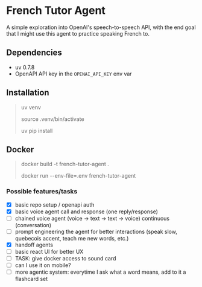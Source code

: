 # French Tutor Agent

A simple exploration into OpenAI's speech-to-speech API, with the end goal that I might use this agent to practice speaking French to.

## Dependencies
* uv 0.7.8
* OpenAPI API key in the `OPENAI_API_KEY` env var

## Installation
> uv venv
> 
> source .venv/bin/activate
> 
> uv pip install

## Docker

> docker build -t french-tutor-agent .
> 
> docker run --env-file=.env french-tutor-agent

### Possible features/tasks
- [x] basic repo setup / openapi auth
- [x] basic voice agent call and response (one reply/response)
- [ ] chained voice agent (voice -> text -> text -> voice) continuous (conversation)
- [ ] prompt engineering the agent for better interactions (speak slow, quebecois accent, teach me new words, etc.)
- [x] handoff agents
- [ ] basic react UI for better UX
- [ ] TASK: give docker access to sound card
- [ ] can I use it on mobile?
- [ ] more agentic system: everytime I ask what a word means, add to it a flashcard set
